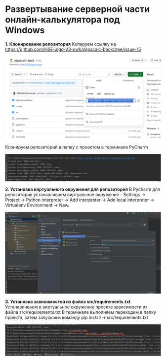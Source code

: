 # Развертывание серверной части онлайн-калькулятора под Windows

**1. Клонирование репозитория** 
Копируем ссылку на https://github.com/HSE-algo-23-owl/algoscalc-back/tree/issue-15

![Ссылка на репозиторий](https://github.com/HSE-algo-23-owl/docs/blob/main/images/srv1.PNG)

Клонируем репозиторий в папку с проектом в терминале PyCharm

![Терминал PyCharm](https://github.com/HSE-algo-23-owl/docs/blob/main/images/srv11.PNG)


**2. Установка виртуального окружения для репозитория**
В Pycharm для репозитория устанавливаем виртуальное окружение - 
Settings -> Project -> Python interpreter -> Add interpreter -> Add local interpreter -> Virtualenv Environment -> New.

![Виртуальное окружение проекта algoscalc-back](https://github.com/HSE-algo-23-owl/docs/blob/main/images/srv2.PNG)

**3. Установка зависимостей из файла src/requirements.txt**
Устанавливаем в виртуальное окружение проекта зависимости из файла src/requirements.txt 
В терминале выполняем переходим в папку проекта, затем запускаем команду pip install -r src/requirements.txt

 ![Виртуальное окружение проекта algoscalc-back](https://github.com/HSE-algo-23-owl/docs/blob/main/images/srv22.PNG)




